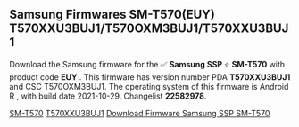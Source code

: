 <h2>Samsung Firmwares SM-T570(EUY) T570XXU3BUJ1/T570OXM3BUJ1/T570XXU3BUJ1</h2>
Download the Samsung firmware for the ✅ <strong>Samsung SSP </strong> ⭐ <strong>SM-T570</strong> with product code <strong>EUY</strong> . This firmware has version number PDA <strong>T570XXU3BUJ1</strong> and CSC T570OXM3BUJ1. The operating system of this firmware is Android R , with build date 2021-10-29. Changelist <strong>22582978</strong>.


[SM-T570](https://samfirm.shop/samsung/model/SM-T570)
[T570XXU3BUJ1](https://samfirm.shop/samsung/pda/T570XXU3BUJ1)
[Download Firmware Samsung SSP SM-T570](https://samfirm.shop/samsung/firmware/476291)
